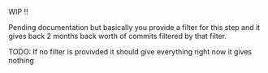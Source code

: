 WIP !!

Pending documentation but basically you provide a filter for this step and it
gives back 2 months back worth of commits filtered by that filter.

TODO: If no filter is provivded it should give everything right now it gives nothing